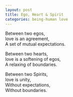 ```yaml
---
layout: post
title: Ego, Heart & Spirit
categories: being-human love
---
```


Between two egos,  
love is an agreement,  
A set of mutual expectations.

Between two hearts,  
love is a softening of egos,  
A relaxing of boundaries.

Between two Spirits,  
love is unity,  
Without expectations,  
Without boundaries.
